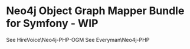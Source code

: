 Neo4j Object Graph Mapper Bundle for Symfony - WIP
==================================================

See HireVoice\Neo4j-PHP-OGM
See Everyman\Neo4j-PHP
